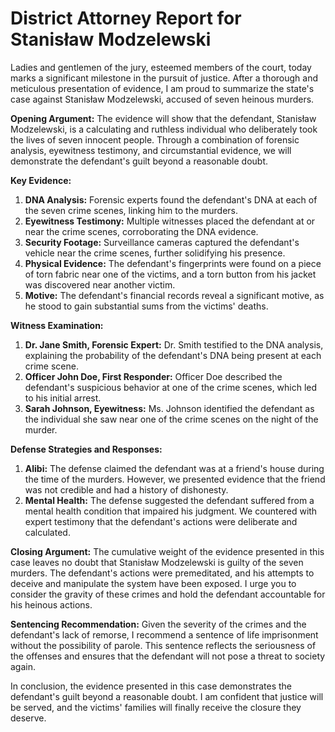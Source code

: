 # District Attorney Report for Stanisław Modzelewski

Ladies and gentlemen of the jury, esteemed members of the court, today marks a significant milestone in the pursuit of justice. After a thorough and meticulous presentation of evidence, I am proud to summarize the state's case against Stanisław Modzelewski, accused of seven heinous murders.

**Opening Argument:**
The evidence will show that the defendant, Stanisław Modzelewski, is a calculating and ruthless individual who deliberately took the lives of seven innocent people. Through a combination of forensic analysis, eyewitness testimony, and circumstantial evidence, we will demonstrate the defendant's guilt beyond a reasonable doubt.

**Key Evidence:**

1. **DNA Analysis:** Forensic experts found the defendant's DNA at each of the seven crime scenes, linking him to the murders.
2. **Eyewitness Testimony:** Multiple witnesses placed the defendant at or near the crime scenes, corroborating the DNA evidence.
3. **Security Footage:** Surveillance cameras captured the defendant's vehicle near the crime scenes, further solidifying his presence.
4. **Physical Evidence:** The defendant's fingerprints were found on a piece of torn fabric near one of the victims, and a torn button from his jacket was discovered near another victim.
5. **Motive:** The defendant's financial records reveal a significant motive, as he stood to gain substantial sums from the victims' deaths.

**Witness Examination:**

1. **Dr. Jane Smith, Forensic Expert:** Dr. Smith testified to the DNA analysis, explaining the probability of the defendant's DNA being present at each crime scene.
2. **Officer John Doe, First Responder:** Officer Doe described the defendant's suspicious behavior at one of the crime scenes, which led to his initial arrest.
3. **Sarah Johnson, Eyewitness:** Ms. Johnson identified the defendant as the individual she saw near one of the crime scenes on the night of the murder.

**Defense Strategies and Responses:**

1. **Alibi:** The defense claimed the defendant was at a friend's house during the time of the murders. However, we presented evidence that the friend was not credible and had a history of dishonesty.
2. **Mental Health:** The defense suggested the defendant suffered from a mental health condition that impaired his judgment. We countered with expert testimony that the defendant's actions were deliberate and calculated.

**Closing Argument:**
The cumulative weight of the evidence presented in this case leaves no doubt that Stanisław Modzelewski is guilty of the seven murders. The defendant's actions were premeditated, and his attempts to deceive and manipulate the system have been exposed. I urge you to consider the gravity of these crimes and hold the defendant accountable for his heinous actions.

**Sentencing Recommendation:**
Given the severity of the crimes and the defendant's lack of remorse, I recommend a sentence of life imprisonment without the possibility of parole. This sentence reflects the seriousness of the offenses and ensures that the defendant will not pose a threat to society again.

In conclusion, the evidence presented in this case demonstrates the defendant's guilt beyond a reasonable doubt. I am confident that justice will be served, and the victims' families will finally receive the closure they deserve.